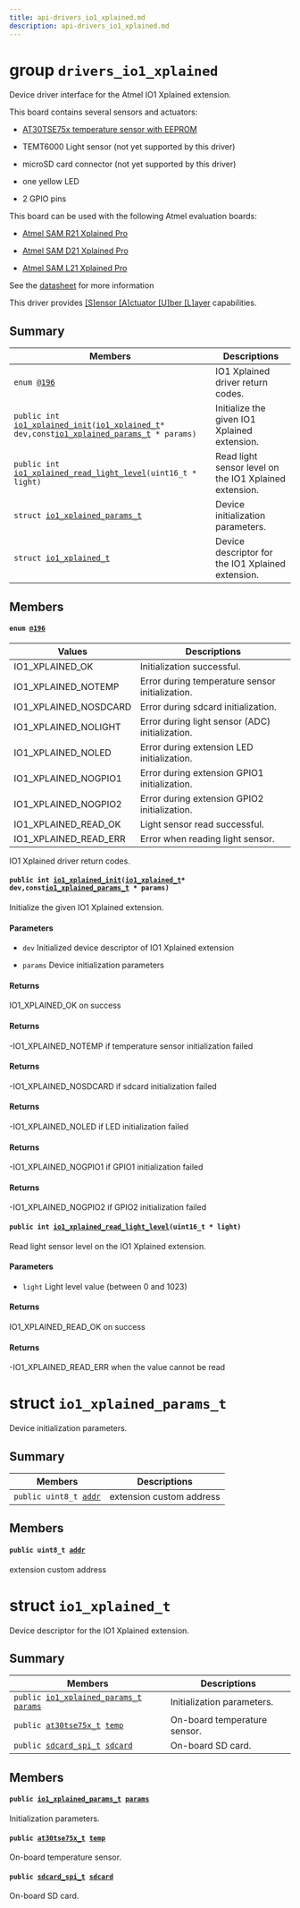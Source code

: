 ```yaml
---
title: api-drivers_io1_xplained.md
description: api-drivers_io1_xplained.md
---
```

# group `drivers_io1_xplained` 

Device driver interface for the Atmel IO1 Xplained extension.

This board contains several sensors and actuators:

* [AT30TSE75x temperature sensor with EEPROM](./doc/starlight-docs/src/content/docs/apidoc/api-undefined.md#group__drivers__at30tse75x)

* TEMT6000 Light sensor (not yet supported by this driver)

* microSD card connector (not yet supported by this driver)

* one yellow LED

* 2 GPIO pins

This board can be used with the following Atmel evaluation boards:

* [Atmel SAM R21 Xplained Pro](./doc/starlight-docs/src/content/docs/apidoc/api-undefined.md#group__boards__samr21-xpro)

* [Atmel SAM D21 Xplained Pro](./doc/starlight-docs/src/content/docs/apidoc/api-undefined.md#group__boards__samd21-xpro)

* [Atmel SAM L21 Xplained Pro](./doc/starlight-docs/src/content/docs/apidoc/api-undefined.md#group__boards__saml21-xpro)

See the [datasheet](http://www.atmel.com/images/atmel-42078-io1-xplained-pro_user-guide.pdf) for more information

This driver provides [[S]ensor [A]ctuator [U]ber [L]ayer](./doc/starlight-docs/src/content/docs/apidoc/api-undefined.md#group__drivers__saul) capabilities.

## Summary

 Members                        | Descriptions                                
--------------------------------|---------------------------------------------
`enum `[`@196`](#group__drivers__io1__xplained_1ga173f34c053cf8ba70e5f775cd03196f4)            | IO1 Xplained driver return codes.
`public int `[`io1_xplained_init`](#group__drivers__io1__xplained_1gad20e8875023a9bb60c2d918a7853d9ca)`(`[`io1_xplained_t`](./doc/starlight-docs/src/content/docs/apidoc/api-drivers_io1_xplained.md#structio1__xplained__t)` * dev,const `[`io1_xplained_params_t`](./doc/starlight-docs/src/content/docs/apidoc/api-drivers_io1_xplained.md#structio1__xplained__params__t)` * params)`            | Initialize the given IO1 Xplained extension.
`public int `[`io1_xplained_read_light_level`](#group__drivers__io1__xplained_1ga3da410a4340731354047746d1d49ae94)`(uint16_t * light)`            | Read light sensor level on the IO1 Xplained extension.
`struct `[`io1_xplained_params_t`](#structio1__xplained__params__t) | Device initialization parameters.
`struct `[`io1_xplained_t`](#structio1__xplained__t) | Device descriptor for the IO1 Xplained extension.

## Members

#### `enum `[`@196`](#group__drivers__io1__xplained_1ga173f34c053cf8ba70e5f775cd03196f4) 

 Values                         | Descriptions                                
--------------------------------|---------------------------------------------
IO1_XPLAINED_OK            | Initialization successful.
IO1_XPLAINED_NOTEMP            | Error during temperature sensor initialization.
IO1_XPLAINED_NOSDCARD            | Error during sdcard initialization.
IO1_XPLAINED_NOLIGHT            | Error during light sensor (ADC) initialization.
IO1_XPLAINED_NOLED            | Error during extension LED initialization.
IO1_XPLAINED_NOGPIO1            | Error during extension GPIO1 initialization.
IO1_XPLAINED_NOGPIO2            | Error during extension GPIO2 initialization.
IO1_XPLAINED_READ_OK            | Light sensor read successful.
IO1_XPLAINED_READ_ERR            | Error when reading light sensor.

IO1 Xplained driver return codes.

#### `public int `[`io1_xplained_init`](#group__drivers__io1__xplained_1gad20e8875023a9bb60c2d918a7853d9ca)`(`[`io1_xplained_t`](./doc/starlight-docs/src/content/docs/apidoc/api-drivers_io1_xplained.md#structio1__xplained__t)` * dev,const `[`io1_xplained_params_t`](./doc/starlight-docs/src/content/docs/apidoc/api-drivers_io1_xplained.md#structio1__xplained__params__t)` * params)` 

Initialize the given IO1 Xplained extension.

#### Parameters
* `dev` Initialized device descriptor of IO1 Xplained extension 

* `params` Device initialization parameters

#### Returns
IO1_XPLAINED_OK on success 

#### Returns
-IO1_XPLAINED_NOTEMP if temperature sensor initialization failed 

#### Returns
-IO1_XPLAINED_NOSDCARD if sdcard initialization failed 

#### Returns
-IO1_XPLAINED_NOLED if LED initialization failed 

#### Returns
-IO1_XPLAINED_NOGPIO1 if GPIO1 initialization failed 

#### Returns
-IO1_XPLAINED_NOGPIO2 if GPIO2 initialization failed

#### `public int `[`io1_xplained_read_light_level`](#group__drivers__io1__xplained_1ga3da410a4340731354047746d1d49ae94)`(uint16_t * light)` 

Read light sensor level on the IO1 Xplained extension.

#### Parameters
* `light` Light level value (between 0 and 1023)

#### Returns
IO1_XPLAINED_READ_OK on success 

#### Returns
-IO1_XPLAINED_READ_ERR when the value cannot be read

# struct `io1_xplained_params_t` 

Device initialization parameters.

## Summary

 Members                        | Descriptions                                
--------------------------------|---------------------------------------------
`public uint8_t `[`addr`](#structio1__xplained__params__t_1aa6a69c11c0391bcde6621dff74ebab57) | extension custom address

## Members

#### `public uint8_t `[`addr`](#structio1__xplained__params__t_1aa6a69c11c0391bcde6621dff74ebab57) 

extension custom address

# struct `io1_xplained_t` 

Device descriptor for the IO1 Xplained extension.

## Summary

 Members                        | Descriptions                                
--------------------------------|---------------------------------------------
`public `[`io1_xplained_params_t`](./doc/starlight-docs/src/content/docs/apidoc/api-drivers_io1_xplained.md#structio1__xplained__params__t)` `[`params`](#structio1__xplained__t_1af7e155f1c5c8ef07890dbaea4d4c6883) | Initialization parameters.
`public `[`at30tse75x_t`](./doc/starlight-docs/src/content/docs/apidoc/api-drivers_at30tse75x.md#structat30tse75x__t)` `[`temp`](#structio1__xplained__t_1a51dc66936f8b4b509596319f89190c7c) | On-board temperature sensor.
`public `[`sdcard_spi_t`](./doc/starlight-docs/src/content/docs/apidoc/api-drivers_sdcard_spi.md#structsdcard__spi__t)` `[`sdcard`](#structio1__xplained__t_1a67e5a37cc0d86013a54ced1a69876eb4) | On-board SD card.

## Members

#### `public `[`io1_xplained_params_t`](./doc/starlight-docs/src/content/docs/apidoc/api-drivers_io1_xplained.md#structio1__xplained__params__t)` `[`params`](#structio1__xplained__t_1af7e155f1c5c8ef07890dbaea4d4c6883) 

Initialization parameters.

#### `public `[`at30tse75x_t`](./doc/starlight-docs/src/content/docs/apidoc/api-drivers_at30tse75x.md#structat30tse75x__t)` `[`temp`](#structio1__xplained__t_1a51dc66936f8b4b509596319f89190c7c) 

On-board temperature sensor.

#### `public `[`sdcard_spi_t`](./doc/starlight-docs/src/content/docs/apidoc/api-drivers_sdcard_spi.md#structsdcard__spi__t)` `[`sdcard`](#structio1__xplained__t_1a67e5a37cc0d86013a54ced1a69876eb4) 

On-board SD card.

